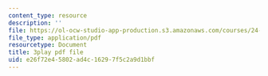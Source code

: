 ```yaml
---
content_type: resource
description: ''
file: https://ol-ocw-studio-app-production.s3.amazonaws.com/courses/24-908-creole-language-and-caribbean-identities-spring-2017/e26f72e45802ad4c16297f5c2a9d1bbf_8fAGSwTwzxI.pdf
file_type: application/pdf
resourcetype: Document
title: 3play pdf file
uid: e26f72e4-5802-ad4c-1629-7f5c2a9d1bbf
---
```

